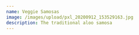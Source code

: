 ```yaml
---
name: Veggie Samosas
image: /images/upload/pxl_20200912_153529163.jpg
description: The traditional aloo samosa
---
```

